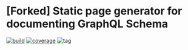 # [Forked] Static page generator for documenting GraphQL Schema

[![build](https://github.com/yuruga/graphdoc/workflows/build/badge.svg?branch=master)](https://github.com/yuruga/graphdoc/actions?query=workflow%3Abuild+branch%3Amaster+)
[![coverage](https://coveralls.io/repos/github/yuruga/graphdoc/badge.svg?branch=master)](https://coveralls.io/github/yuruga/graphdoc?branch=master)
![tag](https://img.shields.io/github/tag/yuruga/graphdoc.svg)
